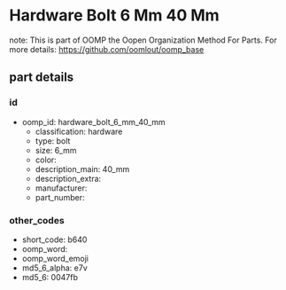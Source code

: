 # Hardware Bolt 6 Mm 40 Mm  

note: This is part of OOMP the Oopen Organization Method For Parts. For more details: https://github.com/oomlout/oomp_base

##  part details





### id
* oomp_id: hardware_bolt_6_mm_40_mm
  * classification: hardware
  * type: bolt
  * size: 6_mm
  * color: 
  * description_main: 40_mm
  * description_extra: 
  * manufacturer: 
  * part_number: 

### other_codes
* short_code: b640
* oomp_word: 
* oomp_word_emoji 
* md5_6_alpha: e7v
* md5_6: 0047fb